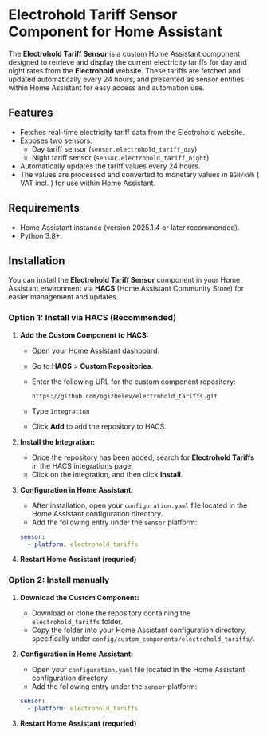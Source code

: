 # Electrohold Tariff Sensor Component for Home Assistant

The **Electrohold Tariff Sensor** is a custom Home Assistant component designed to retrieve and display the current electricity tariffs for day and night rates from the **Electrohold** website. These tariffs are fetched and updated automatically every 24 hours, and presented as sensor entities within Home Assistant for easy access and automation use.

## Features

- Fetches real-time electricity tariff data from the Electrohold website.
- Exposes two sensors:
  - Day tariff sensor (`sensor.electrohold_tariff_day`)
  - Night tariff sensor (`sensor.electrohold_tariff_night`)
- Automatically updates the tariff values every 24 hours.
- The values are processed and converted to monetary values in `BGN/kWh` ( VAT incl. ) for use within Home Assistant.

## Requirements

- Home Assistant instance (version 2025.1.4 or later recommended).
- Python 3.8+.


## Installation

You can install the **Electrohold Tariff Sensor** component in your Home Assistant environment via **HACS** (Home Assistant Community Store) for easier management and updates.

### Option 1: Install via HACS (Recommended)

1. **Add the Custom Component to HACS:**
   - Open your Home Assistant dashboard.
   - Go to **HACS** > **Custom Repositories**.
   - Enter the following URL for the custom component repository:
     ```
     https://github.com/ogizhelev/electrohold_tariffs.git
     ```

   - Type ```Integration```
   - Click **Add** to add the repository to HACS.

2. **Install the Integration:**
   - Once the repository has been added, search for **Electrohold Tariffs** in the HACS integrations page.
   - Click on the integration, and then click **Install**.

3. **Configuration in Home Assistant:**
   - After installation, open your `configuration.yaml` file located in the Home Assistant configuration directory.
   - Add the following entry under the `sensor` platform:

   ```yaml
   sensor:
     - platform: electrohold_tariffs
4. **Restart Home Assistant (requried)**


### Option 2: Install manually

1. **Download the Custom Component:**
   - Download or clone the repository containing the `electrohold_tariffs` folder.
   - Copy the folder into your Home Assistant configuration directory, specifically under `config/custom_components/electrohold_tariffs/`.

2. **Configuration in Home Assistant:**
   - Open your `configuration.yaml` file located in the Home Assistant configuration directory.
   - Add the following entry under the `sensor` platform:

   ```yaml
   sensor:
     - platform: electrohold_tariffs
3. **Restart Home Assistant (requried)**